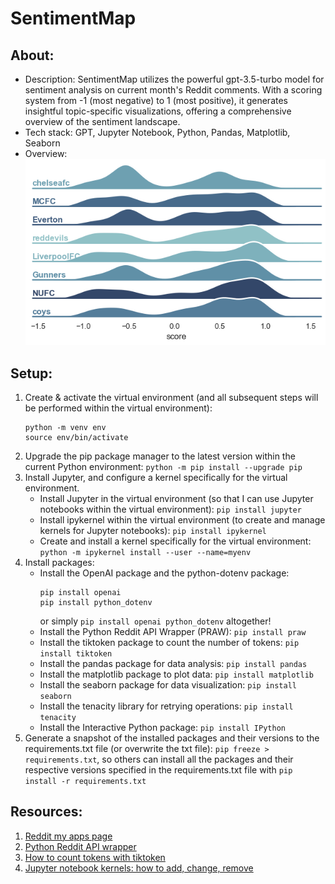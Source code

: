 # SentimentMap

## About:

- Description: SentimentMap utilizes the powerful gpt-3.5-turbo model for sentiment analysis on current month's Reddit comments. With a scoring system from -1 (most negative) to 1 (most positive), it generates insightful topic-specific visualizations, offering a comprehensive overview of the sentiment landscape.
- Tech stack: GPT, Jupyter Notebook, Python, Pandas, Matplotlib, Seaborn
- Overview:
  ![sentiment map by city](/SentimentMap_res.png)

## Setup:

1. Create & activate the virtual environment (and all subsequent steps will be performed within the virtual environment):
   ```
   python -m venv env
   source env/bin/activate
   ```
2. Upgrade the pip package manager to the latest version within the current Python environment: `python -m pip install --upgrade pip`
3. Install Jupyter, and configure a kernel specifically for the virtual environment.
   - Install Jupyter in the virtual environment (so that I can use Jupyter notebooks within the virtual environment): `pip install jupyter`
   - Install ipykernel within the virtual environment (to create and manage kernels for Jupyter notebooks): `pip install ipykernel`
   - Create and install a kernel specifically for the virtual environment: `python -m ipykernel install --user --name=myenv`
4. Install packages:
   - Install the OpenAI package and the python-dotenv package:
     ```
     pip install openai
     pip install python_dotenv
     ```
     or simply `pip install openai python_dotenv` altogether!
   - Install the Python Reddit API Wrapper (PRAW): `pip install praw`
   - Install the tiktoken package to count the number of tokens: `pip install tiktoken`
   - Install the pandas package for data analysis: `pip install pandas`
   - Install the matplotlib package to plot data: `pip install matplotlib`
   - Install the seaborn package for data visualization: `pip install seaborn`
   - Install the tenacity library for retrying operations: `pip install tenacity`
   - Install the Interactive Python package: `pip install IPython`
5. Generate a snapshot of the installed packages and their versions to the requirements.txt file (or overwrite the txt file): `pip freeze > requirements.txt`, so others can install all the packages and their respective versions specified in the requirements.txt file with `pip install -r requirements.txt`

## Resources:

1. [Reddit my apps page](https://www.reddit.com/prefs/apps)
2. [Python Reddit API wrapper](https://praw.readthedocs.io/en/stable/)
3. [How to count tokens with tiktoken](https://github.com/openai/openai-cookbook/blob/main/examples/How_to_count_tokens_with_tiktoken.ipynb)
4. [Jupyter notebook kernels: how to add, change, remove](https://queirozf.com/entries/jupyter-kernels-how-to-add-change-remove#add-virtualenv-as-python-kernel)
